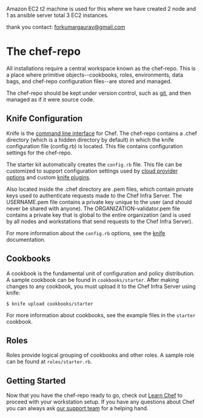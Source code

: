Amazon EC2 t2 machine is used for this where we have created 2 node and 1 as ansible server total 3 EC2 instances.

thank you
contact: forkumargaurav@gmail.com

# The chef-repo

All installations require a central workspace known as the chef-repo. This is a place where primitive objects--cookbooks, roles, environments, data bags, and chef-repo configuration files--are stored and managed.

The chef-repo should be kept under version control, such as [git](https://git-scm.com/), and then managed as if it were source code.

## Knife Configuration

Knife is the [command line interface](https://docs.chef.io/workstation/knife/) for Chef. The chef-repo contains a .chef directory (which is a hidden directory by default) in which the knife configuration file (config.rb) is located. This file contains configuration settings for the chef-repo.

The starter kit automatically creates the `config.rb` file. This file can be customized to support configuration settings used by [cloud provider options](https://docs.chef.io/plugin_knife/) and custom [knife plugins](https://docs.chef.io/plugin_knife_custom/).

Also located inside the .chef directory are .pem files, which contain private keys used to authenticate requests made to the Chef Infra Server. The USERNAME.pem file contains a private key unique to the user (and should never be shared with anyone). The ORGANIZATION-validator.pem file contains a private key that is global to the entire organization (and is used by all nodes and workstations that send requests to the Chef Infra Server).

For more information about the `config.rb` options, see the [knife](https://docs.chef.io/workstation/config_rb/) documentation.

## Cookbooks

A cookbook is the fundamental unit of configuration and policy distribution. A sample cookbook can be found in `cookbooks/starter`. After making changes to any cookbook, you must upload it to the Chef Infra Server using knife:

    $ knife upload cookbooks/starter

For more information about cookbooks, see the example files in the `starter` cookbook.

## Roles

Roles provide logical grouping of cookbooks and other roles. A sample role can be found at `roles/starter.rb`.

## Getting Started

Now that you have the chef-repo ready to go, check out [Learn Chef](https://learn.chef.io/) to proceed with your workstation setup. If you have any questions about Chef you can always ask [our support team](https://www.chef.io/support/) for a helping hand.
